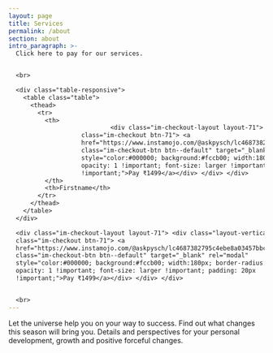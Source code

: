 ```yaml
---
layout: page
title: Services
permalink: /about
section: about
intro_paragraph: >-
  Click here to pay for our services. 


  <br>

  <div class="table-responsive">          
    <table class="table">
      <thead>
        <tr>
          <th>
                            <div class="im-checkout-layout layout-71"> <div class="layout-vertical"> <div
                    class="im-checkout btn-71"> <a
                    href="https://www.instamojo.com/@askpysch/lc4687382795c4ebe8a03457bbc138d17/"
                    class="im-checkout-btn btn--default" target="_blank" rel="modal"
                    style="color:#000000; background:#fccb00; width:180px; border-radius:4px;
                    opacity: 1 !important; font-size: larger !important; padding: 20px
                    !important;">Pay ₹1499</a></div> </div> </div>
          </th>
          <th>Firstname</th>
        </tr>
      </thead>
    </table>
  </div>

  <div class="im-checkout-layout layout-71"> <div class="layout-vertical"> <div
  class="im-checkout btn-71"> <a
  href="https://www.instamojo.com/@askpysch/lc4687382795c4ebe8a03457bbc138d17/"
  class="im-checkout-btn btn--default" target="_blank" rel="modal"
  style="color:#000000; background:#fccb00; width:180px; border-radius:4px;
  opacity: 1 !important; font-size: larger !important; padding: 20px
  !important;">Pay ₹1499</a></div> </div> </div>


  <br>
---
```

Let the universe help you on your way to success. Find out what changes this season will bring you. Details and perspectives for your personal development, growth and positive forceful changes.
